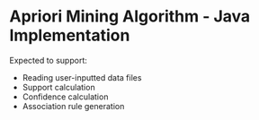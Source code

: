 # Apriori Mining Algorithm - Java Implementation
Expected to support: 
- Reading user-inputted data files
- Support calculation
- Confidence calculation
- Association rule generation
